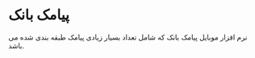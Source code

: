 پیامک بانک
==========

نرم افزار موبایل پیامک بانک که شامل تعداد بسیار زیادی پیامک طبقه بندی شده می باشد.


